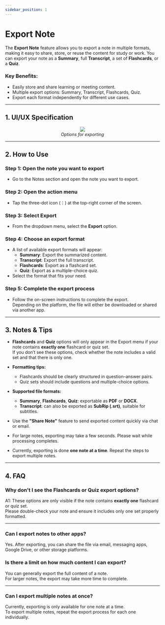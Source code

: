 ```yaml
---
sidebar_position: 1
---
```


# Export Note

The **Export Note** feature allows you to export a note in multiple formats, making it easy to share, store, or reuse the content for study or work. You can export your note as a **Summary**, full **Transcript**, a set of **Flashcards**, or a **Quiz**.

### Key Benefits:

- Easily store and share learning or meeting content.
- Multiple export options: Summary, Transcript, Flashcards, Quiz.
- Export each format independently for different use cases.

---

## 1. UI/UX Specification

<p align="center">
<img src="https://pub-661d733d32f14d8684c7617d2f2e3372.r2.dev/docs/export_type.jpg"/>
<br />
<em>Options for exporting</em>
</p>

---

## 2. How to Use

### Step 1: Open the note you want to export

- Go to the Notes section and open the note you want to export.

### Step 2: Open the action menu

- Tap the three-dot icon (⋮) at the top-right corner of the screen.

### Step 3: Select **Export**

- From the dropdown menu, select the **Export** option.

### Step 4: Choose an export format

- A list of available export formats will appear:
  - **Summary**: Export the summarized content.
  - **Transcript**: Export the full transcript.
  - **Flashcards**: Export as a flashcard set.
  - **Quiz**: Export as a multiple-choice quiz.
- Select the format that fits your need.

### Step 5: Complete the export process

- Follow the on-screen instructions to complete the export.  
  Depending on the platform, the file will either be downloaded or shared via another app.

---

## 3. Notes & Tips

- **Flashcards** and **Quiz** options will only appear in the Export menu if your note contains **exactly one** flashcard or quiz set.  
  If you don’t see these options, check whether the note includes a valid set and that there is only one.

- **Formatting tips:**

  - Flashcards should be clearly structured in question–answer pairs.
  - Quiz sets should include questions and multiple-choice options.

- **Supported file formats:**

  - **Summary**, **Flashcards**, **Quiz**: exportable as **PDF** or **DOCX**.
  - **Transcript**: can also be exported as **SubRip (.srt)**, suitable for subtitles.

- Use the **"Share Note"** feature to send exported content quickly via chat or email.

- For large notes, exporting may take a few seconds. Please wait while processing completes.

- Currently, exporting is done **one note at a time**. Repeat the steps to export multiple notes.

---

## 4. FAQ

### Why don't I see the Flashcards or Quiz export options?

A1: These options are only visible if the note contains **exactly one** flashcard or quiz set.  
Please double-check your note and ensure it includes only one set properly formatted.

---

### Can I export notes to other apps?

Yes. After exporting, you can share the file via email, messaging apps, Google Drive, or other storage platforms.

### Is there a limit on how much content I can export?

You can generally export the full content of a note.  
For larger notes, the export may take more time to complete.

---

### Can I export multiple notes at once?

Currently, exporting is only available for one note at a time.  
To export multiple notes, repeat the export process for each one individually.
